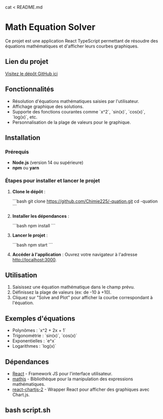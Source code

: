 cat <<EOL > README.md
# Math Equation Solver

Ce projet est une application React TypeScript permettant de résoudre des équations mathématiques et d'afficher leurs courbes graphiques.

## Lien du projet

[Visitez le dépôt GitHub ici](https://github.com/Chimie225/-quation.git)

## Fonctionnalités

- Résolution d'équations mathématiques saisies par l'utilisateur.
- Affichage graphique des solutions.
- Supporte des fonctions courantes comme \`x^2\`, \`sin(x)\`, \`cos(x)\`, \`log(x)\`, etc.
- Personnalisation de la plage de valeurs pour le graphique.

## Installation

### Prérequis

- **Node.js** (version 14 ou supérieure)
- **npm** ou **yarn**

### Étapes pour installer et lancer le projet

1. **Clone le dépôt** :

   \`\`\`bash
   git clone https://github.com/Chimie225/-quation.git
   cd -quation
   \`\`\`

2. **Installer les dépendances** :

   \`\`\`bash
   npm install
   \`\`\`

3. **Lancer le projet** :

   \`\`\`bash
   npm start
   \`\`\`

4. **Accéder à l'application** : Ouvrez votre navigateur à l'adresse [http://localhost:3000](http://localhost:3000).

## Utilisation

1. Saisissez une équation mathématique dans le champ prévu.
2. Définissez la plage de valeurs (ex: de -10 à +10).
3. Cliquez sur "Solve and Plot" pour afficher la courbe correspondant à l'équation.

## Exemples d'équations

- Polynômes : \`x^2 + 2x + 1\`
- Trigonométrie : \`sin(x)\`, \`cos(x)\`
- Exponentielles : \`e^x\`
- Logarithmes : \`log(x)\`

## Dépendances

- [React](https://reactjs.org/) - Framework JS pour l'interface utilisateur.
- [mathjs](https://mathjs.org/) - Bibliothèque pour la manipulation des expressions mathématiques.
- [react-chartjs-2](https://react-chartjs-2.js.org/) - Wrapper React pour afficher des graphiques avec Chart.js.

## bash script.sh

